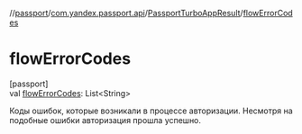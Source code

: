 //[passport](../../../index.md)/[com.yandex.passport.api](../index.md)/[PassportTurboAppResult](index.md)/[flowErrorCodes](flow-error-codes.md)

# flowErrorCodes

[passport]\
val [flowErrorCodes](flow-error-codes.md): List&lt;String&gt;

Коды ошибок, которые возникали в процессе авторизации. Несмотря на подобные ошибки авторизация прошла успешно.
